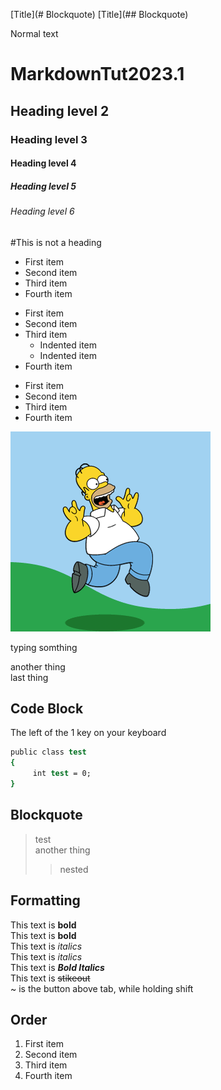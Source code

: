 
[Title](# Blockquote)
[Title](## Blockquote)

Normal text
# MarkdownTut2023.1
## Heading level 2
### Heading level 3
#### Heading level 4
##### Heading level 5
###### Heading level 6
#This is not a heading


- First item
- Second item
- Third item
- Fourth item

* First item
* Second item
* Third item
	* Indented item
	* Indented item
* Fourth item

+ First item
+ Second item
+ Third item
+ Fourth item

![Happy gif](./Images/Happy.gif)

<p>typing somthing</p>
another thing<br>
last thing

## Code Block

The left of the 1 key on your keyboard
``` csh
public class test
{
	 int test = 0;
}
```

## Blockquote

> test <br>
> another thing
>> nested

## Formatting

This text is **bold** <br>
This text is __bold__ <br>
This text is *italics* <br>
This text is _italics_ <br>
This text is ***Bold Italics*** <br>
This text is ~~stikeout~~ <br>
~ is the button above tab, while holding shift

## Order

<ol>
	<li>First item</li>
	<li>Second item</li>
	<li>Third item</li>
	<li>Fourth item</li>
</ol>
